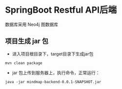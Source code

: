 # SpringBoot Restful API后端

数据库采用 Neo4j 图数据库

## 项目生成 jar 包

- 进入项目根目录下，target目录下生成jar包

```
mvn clean package
```

- jar 包上传到服务器上，执行命令，正常运行：

```
java -jar mindmap-backend-0.0.1-SNAPSHOT.jar
```